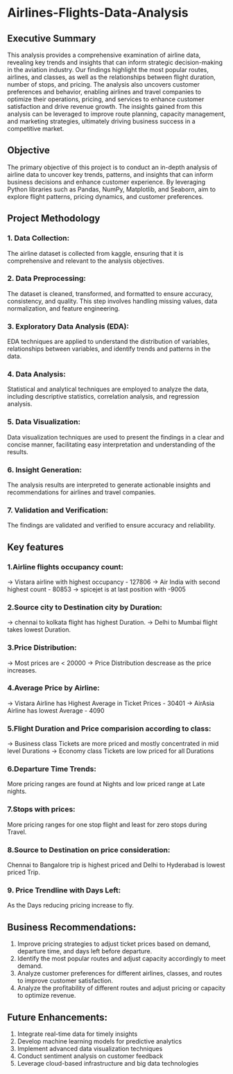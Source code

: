 # Airlines-Flights-Data-Analysis
## Executive Summary
This analysis provides a comprehensive examination of airline data, revealing key trends and insights that can inform strategic decision-making in the aviation industry. Our findings highlight the most popular routes, airlines, and classes, as well as the relationships between flight duration, number of stops, and pricing. The analysis also uncovers customer preferences and behavior, enabling airlines and travel companies to optimize their operations, pricing, and services to enhance customer satisfaction and drive revenue growth. The insights gained from this analysis can be leveraged to improve route planning, capacity management, and marketing strategies, ultimately driving business success in a competitive market.
## Objective
The primary objective of this project is to conduct an in-depth analysis of airline data to uncover key trends, patterns, and insights that can inform business decisions and enhance customer experience. By leveraging Python libraries such as Pandas, NumPy, Matplotlib, and Seaborn, aim to explore flight patterns, pricing dynamics, and customer preferences.
## Project Methodology
### 1. Data Collection: 
The airline dataset is collected from kaggle, ensuring that it is comprehensive and relevant to the analysis objectives.
### 2. Data Preprocessing: 
The dataset is cleaned, transformed, and formatted to ensure accuracy, consistency, and quality. This step involves handling missing values, data normalization, and feature engineering.
### 3. Exploratory Data Analysis (EDA): 
EDA techniques are applied to understand the distribution of variables, relationships between variables, and identify trends and patterns in the data.
### 4. Data Analysis: 
Statistical and analytical techniques are employed to analyze the data, including descriptive statistics, correlation analysis, and regression analysis.
### 5. Data Visualization: 
Data visualization techniques are used to present the findings in a clear and concise manner, facilitating easy interpretation and understanding of the results.
### 6. Insight Generation: 
The analysis results are interpreted to generate actionable insights and recommendations for airlines and travel companies.
### 7. Validation and Verification: 
The findings are validated and verified to ensure accuracy and reliability.
## Key features
### 1.Airline flights occupancy count:
-> Vistara airline with highest occupancy - 127806 
-> Air India with second highest count - 80853
-> spicejet is at last position with -9005
### 2.Source city to Destination city by Duration:
-> chennai to kolkata flight has highest Duration.
-> Delhi to Mumbai flight takes lowest Duration.
### 3.Price Distribution:
-> Most prices are < 20000
-> Price Distribution descrease as the price increases.
### 4.Average Price by Airline:
-> Vistara Airline has Highest Average in Ticket Prices - 30401
-> AirAsia Airline has lowest Average - 4090
### 5.Flight Duration and Price comparision according to class:
-> Business class Tickets are more priced and mostly concentrated in mid level Durations
-> Economy class Tickets are low priced for all Durations
### 6.Departure Time Trends:
More pricing ranges are found at Nights and low priced range at Late nights.
### 7.Stops with prices:
More pricing ranges for one stop flight and least for zero stops during Travel.
### 8.Source to Destination on price consideration:
Chennai to Bangalore trip is highest priced and Delhi to Hyderabad is lowest priced Trip.
### 9. Price Trendline with Days Left:
As the Days reducing pricing increase to fly.
## Business Recommendations:
1. Improve pricing strategies to adjust ticket prices based on demand, departure time, and days left before departure. 
2. Identify the most popular routes and adjust capacity accordingly to meet demand.
3. Analyze customer preferences for different airlines, classes, and routes to improve customer satisfaction.
4. Analyze the profitability of different routes and adjust pricing or capacity to optimize revenue.
## Future Enhancements:
1. Integrate real-time data for timely insights
2. Develop machine learning models for predictive analytics
3. Implement advanced data visualization techniques
4. Conduct sentiment analysis on customer feedback
5. Leverage cloud-based infrastructure and big data technologies
